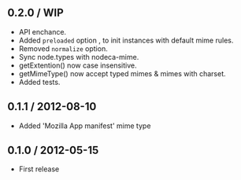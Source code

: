 0.2.0 / WIP
-----------

- API enchance.
- Added `preloaded` option , to init instances with default mime rules.
- Removed `normalize` option.
- Sync node.types with nodeca-mime.
- getExtention() now case insensitive.
- getMimeType() now accept typed mimes & mimes with charset.
- Added tests.


0.1.1 / 2012-08-10
------------------

- Added 'Mozilla App manifest' mime type


0.1.0 / 2012-05-15
------------------

- First release
